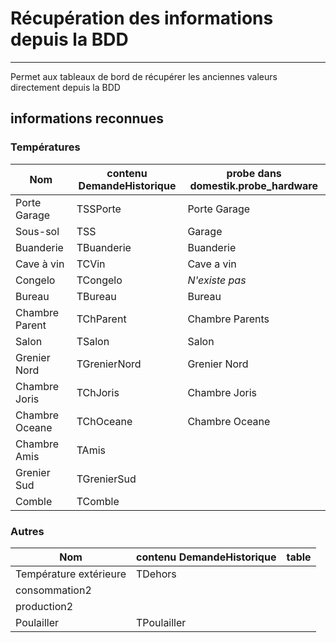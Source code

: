 # Récupération des informations depuis la BDD
----

Permet aux tableaux de bord de récupérer les anciennes valeurs directement depuis la BDD

## informations reconnues

### Températures

Nom | contenu DemandeHistorique | probe dans domestik.probe_hardware
----|---------------------------|--------------
Porte Garage | TSSPorte | Porte Garage
Sous-sol | TSS | Garage
Buanderie | TBuanderie | Buanderie
Cave à vin | TCVin | Cave a vin
Congelo | TCongelo | *N'existe pas*
Bureau | TBureau | Bureau
Chambre Parent | TChParent | Chambre Parents
Salon | TSalon | Salon
Grenier Nord | TGrenierNord | Grenier Nord
Chambre Joris | TChJoris | Chambre Joris
Chambre Oceane | TChOceane | Chambre Oceane
Chambre Amis | TAmis |
Grenier Sud | TGrenierSud |
Comble | TComble |

### Autres

Nom | contenu DemandeHistorique | table
----|---------------------------|--------
Température extérieure | TDehors | 
consommation2 | 
production2 |
Poulailler | TPoulailler |



